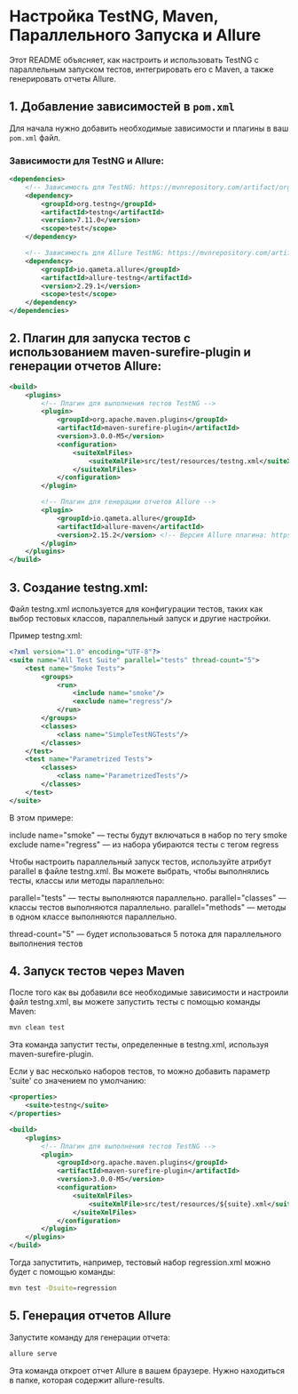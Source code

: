 # Настройка TestNG, Maven, Параллельного Запуска и Allure

Этот README объясняет, как настроить и использовать TestNG с параллельным запуском тестов, интегрировать его с Maven, а также генерировать отчеты Allure.

## 1. Добавление зависимостей в `pom.xml`

Для начала нужно добавить необходимые зависимости и плагины в ваш `pom.xml` файл.

### Зависимости для TestNG и Allure:

```xml
<dependencies>
    <!-- Зависимость для TestNG: https://mvnrepository.com/artifact/org.testng/testng/ -->
    <dependency>
        <groupId>org.testng</groupId>
        <artifactId>testng</artifactId>
        <version>7.11.0</version>
        <scope>test</scope>
    </dependency>

    <!-- Зависимость для Allure TestNG: https://mvnrepository.com/artifact/io.qameta.allure/allure-testng/ -->
    <dependency>
        <groupId>io.qameta.allure</groupId>
        <artifactId>allure-testng</artifactId>
        <version>2.29.1</version>
        <scope>test</scope>
    </dependency>
</dependencies>
```

## 2. Плагин для запуска тестов с использованием maven-surefire-plugin и генерации отчетов Allure:
```xml
<build>
    <plugins>
        <!-- Плагин для выполнения тестов TestNG -->
        <plugin>
            <groupId>org.apache.maven.plugins</groupId>
            <artifactId>maven-surefire-plugin</artifactId>
            <version>3.0.0-M5</version>
            <configuration>
                <suiteXmlFiles>
                    <suiteXmlFile>src/test/resources/testng.xml</suiteXmlFile>
                </suiteXmlFiles>
            </configuration>
        </plugin>

        <!-- Плагин для генерации отчетов Allure -->
        <plugin>
            <groupId>io.qameta.allure</groupId>
            <artifactId>allure-maven</artifactId>
            <version>2.15.2</version> <!-- Версия Allure плагина: https://mvnrepository.com/artifact/io.qameta.allure/allure-maven/ -->
        </plugin>
    </plugins>
</build>
```
## 3. Создание testng.xml:
Файл testng.xml используется для конфигурации тестов, таких как выбор тестовых классов, параллельный запуск и другие настройки.

Пример testng.xml:
```xml
<?xml version="1.0" encoding="UTF-8"?>
<suite name="All Test Suite" parallel="tests" thread-count="5">
    <test name="Smoke Tests">
        <groups>
            <run>
                <include name="smoke"/>
                <exclude name="regress"/>
            </run>
        </groups>
        <classes>
            <class name="SimpleTestNGTests"/>
        </classes>
    </test>
    <test name="Parametrized Tests">
        <classes>
            <class name="ParametrizedTests"/>
        </classes>
    </test>
</suite>
```
В этом примере:

include name="smoke" — тесты будут включаться в набор по тегу smoke
exclude name="regress" — из набора убираются тесты с тегом regress

Чтобы настроить параллельный запуск тестов, используйте атрибут parallel в файле testng.xml. Вы можете выбрать, чтобы выполнялись тесты, классы или методы параллельно:

parallel="tests" — тесты выполняются параллельно.
parallel="classes" — классы тестов выполняются параллельно.
parallel="methods" — методы в одном классе выполняются параллельно.

thread-count="5" — будет использоваться 5 потока для параллельного выполнения тестов

## 4. Запуск тестов через Maven
После того как вы добавили все необходимые зависимости и настроили файл testng.xml, вы можете запустить тесты с помощью команды Maven:
```bash
mvn clean test
```
Эта команда запустит тесты, определенные в testng.xml, используя maven-surefire-plugin.

Если у вас несколько наборов тестов, то можно добавить параметр 'suite' со значением по умолчанию:
```xml
<properties>
    <suite>testng</suite>
</properties>

<build>
    <plugins>
        <!-- Плагин для выполнения тестов TestNG -->
        <plugin>
            <groupId>org.apache.maven.plugins</groupId>
            <artifactId>maven-surefire-plugin</artifactId>
            <version>3.0.0-M5</version>
            <configuration>
                <suiteXmlFiles>
                    <suiteXmlFile>src/test/resources/${suite}.xml</suiteXmlFile>
                </suiteXmlFiles>
            </configuration>
        </plugin>
    </plugins>
</build>
```
Тогда запуститить, например, тестовый набор regression.xml можно будет с помощью команды:
```bash
mvn test -Dsuite=regression
```

## 5. Генерация отчетов Allure
Запустите команду для генерации отчета:
```bash
allure serve
```
Эта команда откроет отчет Allure в вашем браузере. Нужно находиться в папке, которая содержит allure-results.

